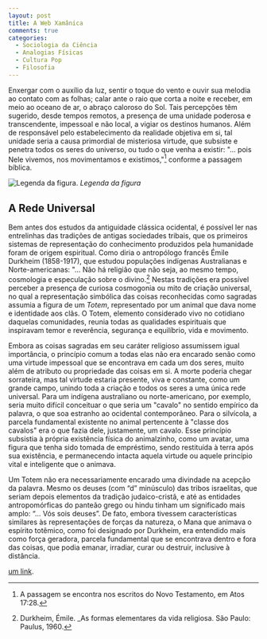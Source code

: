 ```yaml
---
layout: post
title: A Web Xamânica
comments: true
categories:
  - Sociologia da Ciência
  - Analogias Físicas
  - Cultura Pop
  - Filosofia
---
```


Enxergar com o auxílio da luz, sentir o toque do vento e ouvir sua melodia ao contato com as folhas; calar ante o raio que corta a noite e receber, em meio ao oceano de ar, o abraço caloroso do Sol. Tais percepções têm sugerido, desde tempos remotos, a presença de uma unidade poderosa e transcendente, impessoal e não local, a vigiar os destinos humanos. Além de responsável pelo estabelecimento da realidade objetiva em si, tal unidade seria a causa primordial de misteriosa virtude, que
subsiste e penetra todos os seres do universo, ou tudo o que venha a existir: "... pois Nele vivemos, nos movimentamos e existimos,"[^1] conforme a passagem bíblica.

 ![Legenda da figura.](https://otelegrafo.com/images/figura.svg)
 *Legenda da figura*

## A Rede Universal
Bem antes dos estudos da antiguidade clássica ocidental, é possível ler nas entrelinhas das tradições de antigas sociedades tribais, que os primeiros sistemas de representação do conhecimento produzidos pela humanidade foram de origem espiritual. Como diria o antropólogo francês Émile Durkheim
(1858-1917), que estudou populações indígenas Australianas e Norte-americanas: "... Não há religião que não seja, ao mesmo tempo, cosmologia e especulação sobre o divino.[^2]  Nestas tradições era possível perceber a presença de curiosa cosmogonia ou mito de criação universal, no qual a representação simbólica das coisas reconhecidas como sagradas assumia a figura de um *Totem*, representado por um animal que dava nome e identidade aos clãs. O Totem, elemento considerado vivo no cotidiano daquelas comunidades, reunia todas as qualidades espirituais que inspiravam temor e reverência, segurança e equilíbrio, vida e movimento.

Embora as coisas sagradas em seu caráter religioso assumissem igual importância, o princípio comum a todas elas não era encarado senão como uma virtude impessoal que se encontrava em cada um dos seres, muito além de atributo ou propriedade das
coisas em si. A morte poderia chegar sorrateira, mas tal virtude estaria presente, viva e constante, como um grande campo, unindo toda a criação e todos os seres a uma
única rede universal. Para um indígena australiano ou norte-americano, por exemplo, seria muito difícil conceituar o que seria um "cavalo" no sentido empírico da palavra, o que soa estranho ao ocidental contemporâneo. Para o silvícola, a parcela fundamental existente no animal pertencente à "classe dos cavalos" era o que fazia dele, justamente, um cavalo. Esse princípio subsistia à própria existência física do animalzinho, como um avatar, uma figura que tenha sido tomada de empréstimo, sendo restituída à terra após sua existência, e permanecendo intacta aquela virtude ou aquele princípio vital e inteligente
que o animava.

Um Totem não era necessariamente encarado uma divindade na acepção da palavra. Mesmo os deuses (com “d” minúsculo) das tribos israelitas, que seriam depois elementos da tradição judaico-cristã, e até as entidades antropomórficas do panteão grego ou hindu tinham um significado mais amplo: “... Vós sois deuses”. De fato, embora tivessem características similares às representações de forças da natureza, o Mana que animava o
espírito totêmico, como foi designado por Durkheim, era entendido mais como força geradora, parcela fundamental que se encontrava dentro e fora das coisas, que podia emanar,
irradiar, curar ou destruir, inclusive à distância.

 [um link](https://otelegrafo.com/link/).



[^1]: A passagem se encontra nos escritos do Novo Testamento, em Atos 17:28.

[^2]: Durkheim, Émile. _As formas elementares da vida religiosa. São Paulo: Paulus, 1960.
